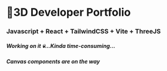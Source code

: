# 🚀3D Developer Portfolio

### Javascript + React + TailwindCSS + Vite + ThreeJS
##### Working on it 💀...Kinda time-consuming...
##### Canvas components are on the way
